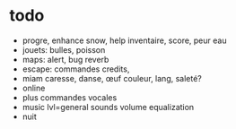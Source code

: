 # todo
- progre, enhance snow, help inventaire, score, peur eau
- jouets: bulles, poisson
- maps: alert, bug reverb
- escape: commandes credits, 
- miam caresse, danse, œuf couleur, lang, saleté?
- online
- plus commandes vocales
- music lvl=general sounds volume equalization
- nuit